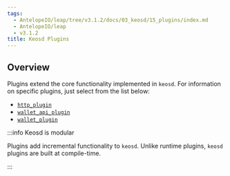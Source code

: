 ```yaml
---
tags:
  - AntelopeIO/leap/tree/v3.1.2/docs/03_keosd/15_plugins/index.md
  - AntelopeIO/leap
  - v3.1.2
title: Keosd Plugins
---
```


## Overview

Plugins extend the core functionality implemented in `keosd`. For information on specific plugins, just select from the list below:

* [`http_plugin`](../../01_nodeos/03_plugins/http_plugin/index.md)
* [`wallet_api_plugin`](wallet_api_plugin/index.md)
* [`wallet_plugin`](wallet_plugin/index.md)


:::info Keosd is modular

Plugins add incremental functionality to `keosd`. Unlike runtime plugins, `keosd` plugins are built at compile-time.

:::

